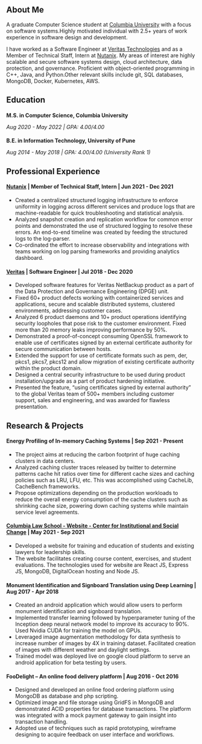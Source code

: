## <span class="iconify" data-icon="mdi:account"></span> About Me

A graduate Computer Science student at [Columbia University](https://www.cs.columbia.edu/education/ms/) with a focus on software systems.Highly motivated individual with 2.5+ years of work experience in software design and development.

I have worked as a Software Engineer at [Veritas Technologies](https://www.veritas.com) and as a Member of Technical Staff, Intern at [Nutanix](https://www.nutanix.com).
My areas of interest are highly scalable and secure software systems design, cloud architecture, data protection, and governance.
Proficient with object-oriented programming in C++, Java, and Python.Other relevant skills include git, SQL databases, MongoDB, Docker, Kubernetes, AWS.

## <span class="iconify" data-icon="mdi:school"></span> Education

<h4 style="margin-bottom: 0;">M.S. in Computer Science, Columbia University</h4> 
<p><i>Aug 2020 - May 2022 | GPA: 4.00/4.00</i></p>

<h4 style="margin-bottom: 0;">B.E. in Information Technology, University of Pune </h4>
<p><i>Aug 2014 - May 2018 | GPA: 4.00/4.00 (University Rank 1)</i></p>

## <span class="iconify" data-icon="mdi:briefcase"></span> Professional Experience 

#### [Nutanix](https://www.nutanix.com) | Member of Technical Staff, Intern | Jun 2021 - Dec 2021

 - Created a centralized structured logging infrastructure to enforce uniformity in logging across different services and produce logs that are machine-readable for quick troubleshooting and statistical analysis.
 - Analyzed snapshot creation and replication workflow for common error points and demonstrated the use of structured logging to resolve these errors. An end-to-end timeline was created by feeding the structured logs to the log-parser.
 - Co-ordinated the effort to increase observability and integrations with teams working on log parsing frameworks and providing analytics dashboard.

#### [Veritas](https://www.veritas.com) | Software Engineer | Jul 2018 - Dec 2020

 - Developed software features for Veritas NetBackup product as a part of the Data Protection and Governance Engineering (DPGE) unit.
 - Fixed 60+ product defects working with containerized services and applications, secure and scalable distributed systems, clustered environments, addressing customer cases.
 - Analyzed 6 product daemons and 10+ product operations identifying security loopholes that pose risk to the customer environment. Fixed more than 20 memory leaks improving performance by 50%.
 - Demonstrated a proof-of-concept consuming OpenSSL framework to enable use of certificates signed by an external certificate authority for secure communication between hosts.
 - Extended the support for use of certificate formats such as pem, der, pkcs1, pkcs7, pkcs12 and allow migration of existing certificate authority within the product domain.
 - Designed a central security infrastructure to be used during product installation/upgrade as a part of product hardening initiative.
 - Presented the feature, “using certificates signed by external authority” to the global Veritas team of 500+ members including customer support, sales and engineering, and was awarded for flawless presentation.

## <span class="iconify" data-icon="mdi:microscope"></span> Research & Projects

#### Energy Profiling of In-memory Caching Systems | Sep 2021 - Present
 - The project aims at reducing the carbon footprint of huge caching clusters in data centers.
 - Analyzed caching cluster traces released by twitter to determine patterns cache hit ratios over time for different cache sizes and caching policies such as LRU, LFU, etc. This was accomplished using CacheLib, CacheBench frameworks.
 - Propose optimizations depending on the production workloads to reduce the overall energy consumption of the cache clusters such as shrinking cache size, powering down caching systems while maintain service level agreements.

#### [Columbia Law School - Website - Center for Institutional and Social Change](https://change-center.law.columbia.edu/) | May 2021 - Sep 2021
 - Developed a website for training and education of students and existing lawyers for leadership skills.
 - The website facilitates creating course content, exercises, and student evaluations. The technologies used for website are React JS, Express JS, MongoDB, DigitalOcean hosting and Node JS.

#### Monument Identification and Signboard Translation using Deep Learning | Aug 2017 - Apr 2018
 - Created an android application which would allow users to perform monument identification and signboard translation.
 - Implemented transfer learning followed by hyperparameter tuning of the Inception deep neural network model to improve its accuracy to 90%. Used Nvidia CUDA for training the model on GPUs.
 - Leveraged image augmentation methodology for data synthesis to increase number of images by 4X in training dataset. Facilitated creation of images with different weather and daylight settings.
 - Trained model was deployed live on google cloud platform to serve an android application for beta testing by users.

#### FooDelight – An online food delivery platform | Aug 2016 - Oct 2016
 - Designed and developed an online food ordering platform using MongoDB as database and php scripting.
 - Optimized image and file storage using GridFS in MongoDB and demonstrated ACID properties for database transactions. The platform was integrated with a mock payment gateway to gain insight into transaction handling.
 - Adopted use of techniques such as rapid prototyping, wireframe designing to acquire feedback on user interface and workflows.
